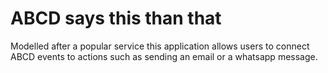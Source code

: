 # ABCD says this than that

Modelled after a popular service this application allows users to connect ABCD events to actions such as sending an email or a whatsapp message.
